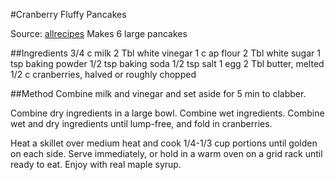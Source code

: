 #Cranberry Fluffy Pancakes

Source: [allrecipes](http://allrecipes.com/recipe/162760/fluffy-pancakes/)
Makes 6 large pancakes

##Ingredients
3/4 c milk
2 Tbl white vinegar
1 c ap flour
2 Tbl white sugar
1 tsp baking powder
1/2 tsp baking soda
1/2 tsp salt
1 egg
2 Tbl butter, melted
1/2 c cranberries, halved or roughly chopped

##Method
Combine milk and vinegar and set aside for 5 min to clabber.

Combine dry ingredients in a large bowl. Combine wet ingredients. Combine wet and dry ingredients until lump-free, and fold in cranberries.

Heat a skillet over medium heat and cook 1/4-1/3 cup portions until golden on each side. Serve immediately, or hold in a warm oven on a grid rack until ready to eat. Enjoy with real maple syrup.
